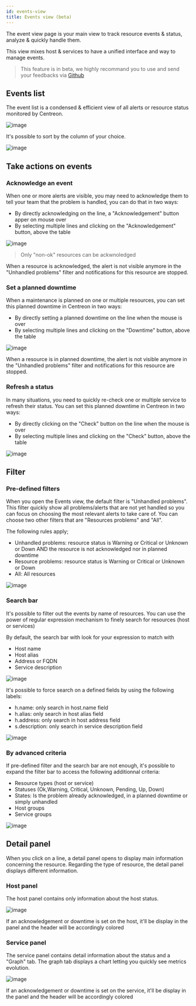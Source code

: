 ```yaml
---
id: events-view
title: Events view (beta)
---
```


The event view page is your main view to track resource events & status, analyze & quickly handle them.

This view mixes host & services to have a unified interface and way to manage events. 

> This feature is in beta, we highly recommand you to use and send your feedbacks via [Github](https://github.com/centreon/centreon/issues/new/choose)

## Events list

The event list is a condensed & efficient view of all alerts or resource status monitored by Centreon.

![image](assets/alerts/events-view/listing.png)

It's possible to sort by the column of your choice. 

![image](assets/alerts/events-view/orderby.gif)

## Take actions on events

### Acknowledge an event 

When one or more alerts are visible, you may need to acknowledge them to tell your team that the problem
is handled, you can do that in two ways:

- By directly acknowledging on the line, a "Acknowledgement" button apper on mouse over
- By selecting multiple lines and clicking on the "Acknowledgement" button, above the table

![image](assets/alerts/events-view/acknowledgement.gif)

> Only "non-ok" resources can be ackwnoledged

When a resource is acknowledged, the alert is not visible anymore in the "Unhandled problems" filter and 
notifications for this resource are stopped.

### Set a planned downtime

When a maintenance is planned on one or multiple resources, you can set this planned downtime
in Centreon in two ways: 

- By directly setting a planned downtime on the line when the mouse is over 
- By selecting multiple lines and clicking on the "Downtime" button, above the table

![image](assets/alerts/events-view/downtime.gif)

When a resource is in planned downtime, the alert is not visible anymore in the "Unhandled problems" filter and 
notifications for this resource are stopped.

### Refresh a status

In many situations, you need to quickly re-check one or multiple service to refresh their status. 
You can set this planned downtime in Centreon in two ways: 

- By directly clicking on the "Check" button on the line when the mouse is over 
- By selecting multiple lines and clicking on the "Check" button, above the table 

![image](assets/alerts/events-view/check.gif)


## Filter 

###  Pre-defined filters

When you open the Events view, the default filter is "Unhandled problems". This filter quickly show all problems/alerts
that are not yet handled so you can focus on choosing the most relevant alerts to take care of.
You can choose two other filters that are "Resources problems" and "All".

The following rules apply;

- Unhandled problems: resource status is Warning or Critical or Unknown or Down AND the resource is not acknowledged nor in planned downtime 
- Resource problems: resource status is Warning or Critical or Unknown or Down
- All: All resources

![image](assets/alerts/events-view/predefined-filters.gif)

### Search bar

It's possible to filter out the events by name of resources. You can use the power of regular expression mechanism 
to finely search for resources (host or services)

By default, the search bar with look for your expression to match with 

- Host name
- Host alias
- Address or FQDN
- Service description 

![image](assets/alerts/events-view/simple-search.png)

It's possible to force search on a defined fields by using the following labels:

- h.name: only search in host.name field
- h.alias: only search in host alias field
- h.address: only search in host address field
- s.description: only search in service description field

![image](assets/alerts/events-view/label-search.png)

### By advanced criteria

If pre-defined filter and the search bar are not enough, it's possible to expand the filter bar to access
the following additionnal criteria:

- Resource types (host or service)
- Statuses (Ok,Warning, Critical, Unknown, Pending, Up, Down)
- States: Is the problem already acknowledged, in a planned downtime or simply unhandled
- Host groups
- Service groups

![image](assets/alerts/events-view/advanced-search.png)

## Detail panel

When you click on a line, a detail panel opens to display main information concerning the resource.
Regarding the type of resource, the detail panel displays different information.

### Host panel

The host panel contains only information about the host status.

![image](assets/alerts/events-view/host-panel.gif)

If an acknowledgement or downtime is set on the host, it'll be display in the panel and the header will be 
accordingly colored

### Service panel

The service panel contains detail information about the status and a "Graph" tab. The graph tab displays 
a chart letting you quickly see metrics evolution.

![image](assets/alerts/events-view/service-panel.gif)

If an acknowledgement or downtime is set on the service, it'll be display in the panel and the header will be 
accordingly colored